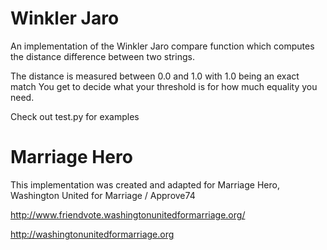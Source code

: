 # Winkler Jaro

An implementation of the Winkler Jaro compare function which computes the distance difference between two strings.

The distance is measured between 0.0 and 1.0 with 1.0 being an exact match
You get to decide what your threshold is for how much equality you need.

Check out test.py for examples

# Marriage Hero
This implementation was created and adapted for Marriage Hero, Washington United for Marriage / Approve74

http://www.friendvote.washingtonunitedformarriage.org/

http://washingtonunitedformarriage.org



